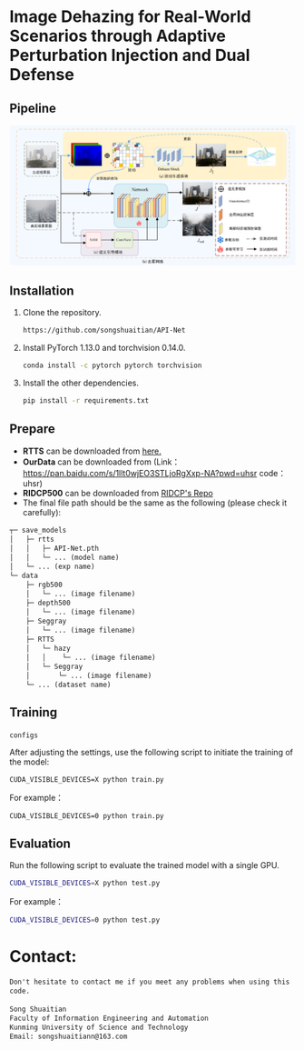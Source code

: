 # Image Dehazing for Real-World Scenarios through Adaptive Perturbation Injection and Dual Defense
## Pipeline

![framework](/figs/1.jpg)


## Installation
1. Clone the repository.
    ```bash
   https://github.com/songshuaitian/API-Net
    ```

2. Install PyTorch 1.13.0 and torchvision 0.14.0.
    ```bash
    conda install -c pytorch pytorch torchvision
    ```

3. Install the other dependencies.
    ```bash
    pip install -r requirements.txt
    ```

## Prepare
- **RTTS** can be downloaded from [here.](https://sites.google.com/view/reside-dehaze-datasets/reside-%CE%B2)
- **OurData** can be downloaded from (Link：https://pan.baidu.com/s/1llt0wjEO3STLjoRgXxp-NA?pwd=uhsr 
code：uhsr)
- **RIDCP500** can be downloaded from [RIDCP's Repo](https://github.com/RQ-Wu/RIDCP_dehazing)
- The final file path should be the same as the following (please check it carefully):

```
┬─ save_models
│   ├─ rtts
│   │   ├─ API-Net.pth
│   │   └─ ... (model name)
│   └─ ... (exp name)
└─ data
    ├─ rgb500
    │   └─ ... (image filename)
    ├─ depth500
    │   └─ ... (image filename)
    ├─ Seggray
    │   └─ ... (image filename)
    ├─ RTTS
    │   └─ hazy
    │   │    └─ ... (image filename)
    │   └─ Seggray
    │       └─ ... (image filename)
    └─ ... (dataset name)
```

## Training

`configs`

After adjusting the settings, use the following script to initiate the training of the model:

```
CUDA_VISIBLE_DEVICES=X python train.py
```

For example：

```
CUDA_VISIBLE_DEVICES=0 python train.py
```

## Evaluation

Run the following script to evaluate the trained model with a single GPU.


```sh
CUDA_VISIBLE_DEVICES=X python test.py
```

For example：

```sh
CUDA_VISIBLE_DEVICES=0 python test.py
```


# Contact:
    Don't hesitate to contact me if you meet any problems when using this code.

    Song Shuaitian
    Faculty of Information Engineering and Automation
    Kunming University of Science and Technology                                                           
    Email: songshuaitiann@163.com

